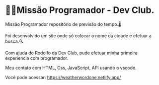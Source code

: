 # 🧑‍💻Missão Programador - Dev Club.

Missão Programador repositório de previsão do tempo.🌡️

Foi desenvolvido um site onde só colocar o nome da cidade e efetuar a busca.🔍

Com ajuda do Rodolfo da Dev Club, pude efetuar minha primeira experiencia com programador.  

Meu contato com HTML, Css, JavaScript, API usando o vscode.

Você pode acessar: https://weatherwordone.netlify.app/
